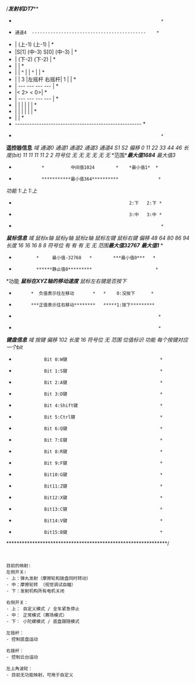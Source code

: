 /*************************发射机DT7***************************

*                                                            *
*     通道4  -------------------------------------------    *
* |     (上-1)                               (上-1)   |    *
* |S[1] (中-3)                          S[0] (中-3)   |    *
* |     (下-2)                               (下-2)   |    *
* |                                                   |    *
* |    | ^ |                                | ^ |     |    *
* |    | 3 |左摇杆                     右摇杆| 1 |     |    *
* | ---     ---                          ---     ---  |    *
* |<           2>                       <           0>|    *
* | ---     ---                          ---     ---  |    *
* |    |   |                                |   |     |    *
* |    |   |                                |   |     |    *
* |                                                   |    *
* -----------------------------------------------------    *
*                                                            *

 **************************遥控器信息**************************
 *域            通道0      通道1   通道2   通道3   通道4   S1      S2*
 *偏移            0          11      22      33          44      46*
 *长度(bit)      11          11      11      11           2       2*
 *符号位         无          无      无      无          无        无*
 *范围***********最大值1684*********    *最大值3**

*               *          中间值1024        *    *最小值1*  *
*               ***********最小值364**********               *

 *功能                                            1:上   1:上*

*                                                2:下   2:下 *
*                                                3:中   3:中 *
*                                                            *

 ***************************鼠标信息***************************
 *域         鼠标x轴   鼠标y轴   鼠标z轴   鼠标左键   鼠标右键*
 *偏移         48        64        80        86        94*
 *长度         16        16        16        8         8*
 *符号位       有        有        有        无         无*
 *范围******最大值32767*****        ***最大值1***   *

*             *     最小值-32768   *        ***最小值0***   *
*             ******静止值0*********                        *

 *功能       ***鼠标在XYZ轴的移动速度***   *鼠标左右键是否按下*

*           *  负值表示往左移动       *   *    0:没按下      *
*           ***正值表示往右移动********   *****1:按下*********
*                                                           *
*                                                           *

 ***************************键盘信息***************************
 *域              按键*
 *偏移            102*
 *长度            16*
 *符号位          无*
 *范围            位值标识*
 *功能            每个按键对应一个bit*

*                Bit 0:W键                                   *
*                Bit 1:S键                                   *
*                Bit 2:A键                                   *
*                Bit 3:D键                                   *
*                Bit 4:Shift键                               *
*                Bit 5:Ctrl键                                *
*                Bit 6:Q键                                   *
*                Bit 7:E键                                   *
*                Bit 8:R键                                   *
*                Bit 9:F键                                   *
*                Bit10:G键                                   *
*                Bit11:Z键                                   *
*                Bit12:X键                                   *
*                Bit13:C键                                   *
*                Bit14:V键                                   *
*                Bit15:B键                                   *

 **************************************************************/

```


目前的映射:
左侧开关:
- 上：弹丸发射（摩擦轮和拨盘同时转动）
- 中：摩擦轮转 （视觉调试自瞄）
- 下：发射机构所有电机关闭

右侧开关：
- 上： 自定义模式 / 全车紧急停止
- 中： 正常模式（赛场模式）
- 下： 小陀螺模式 / 底盘跟随模式

左摇杆：
- 控制底盘运动

右拨杆：
- 控制云台运动

左上角波轮：
- 目前无功能映射，可用于自定义
